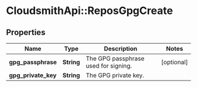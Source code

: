 # CloudsmithApi::ReposGpgCreate

## Properties
Name | Type | Description | Notes
------------ | ------------- | ------------- | -------------
**gpg_passphrase** | **String** | The GPG passphrase used for signing. | [optional] 
**gpg_private_key** | **String** | The GPG private key. | 



